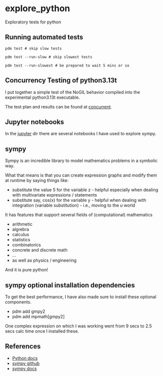 # explore_python
Exploratory tests for python

## Running automated tests

```
pdm test # skip slow tests

pdm test --run-slow # skip slowest tests

pdm test --run-slowest # be prepared to wait 5 mins or so
```

## Concurrency Testing of python3.13t

I put together a simple test of the NoGIL behavior compiled into the experimental python3.13t executable.

The test plan and results can be found at [concurrent](./concurrent/).

## Jupyter notebooks

In the [jupyter](./jupyter/) dir there are several notebooks I have used to explore sympy.

## sympy

Sympy is an incredible library to model mathematics problems in a symbolic way.

What that means is that you can create expression graphs and modify them at runtime by saying things like:
* substitute the value 5 for the variable z - helpful especially when dealing with multivariate expressions / statements
* substitute say, cos(x) for the variable y - helpful when dealing with integration (variable substitution) - i.e., moving to the _u_ world

It has features that support several fields of (computational) mathematics
* arithmetic
* algrebra
* calculus
* statistics
* combinatorics
* concrete and discrete math
* ...
* as well as physics / engineering

And it is pure python!

## sympy optional installation dependencies

To get the best performance, I have also made sure to install these optional components.

* pdm add gmpy2
* pdm add mpmath[gmpy2]

One complex expression on which I was working went from 9 secs to 2.5 secs calc time once I installed these.

## References

* [Python docs](https://docs.python.org/)
* [sympy github](https://github.com/sympy/sympy/)
* [sympy docs](https://docs.sympy.org/)
